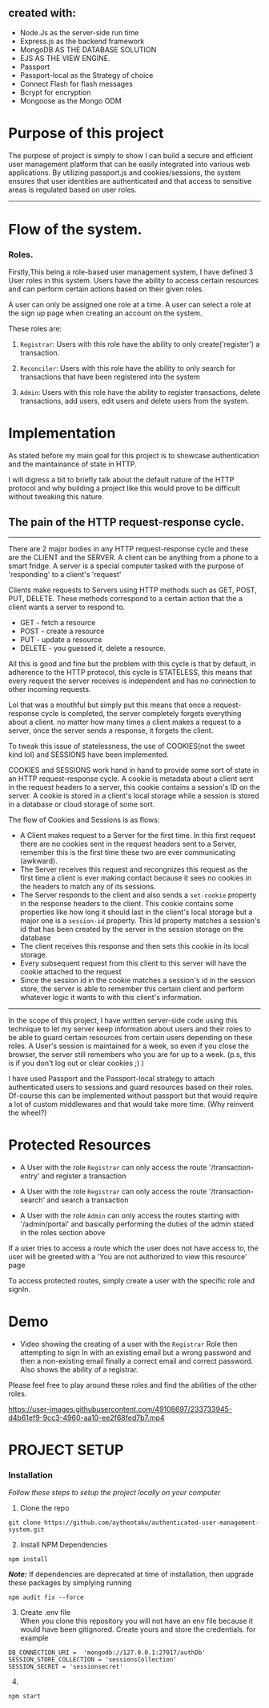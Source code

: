 ## created with:
*   Node.Js as the server-side run time
*   Express.js as the backend framework
*   MongoDB AS THE DATABASE SOLUTION
*   EJS AS THE VIEW ENGINE.
*   Passport 
*   Passport-local as the Strategy of choice
*   Connect Flash for flash messages
*   Bcrypt for encryption
*   Mongoose as the Mongo ODM


# Purpose of this project 
The purpose of project is simply to show I can build a secure and efficient user management platform that can be easily integrated into various web applications. By utilizing passport.js and cookies/sessions, the system ensures that user identities are authenticated and that access to sensitive areas is regulated based on user roles.


---

# Flow of the system.

### Roles.
Firstly,This being a role-based user management system, I have defined 3 User roles in this system. Users have the ability to access certain resources and can perform certain actions based on their given roles. 

A user can only be assigned one role at a time. A user can select a role at the sign up page when creating an account on the system.

These roles are: 
1. `Registrar`: Users with this role have the ability to only create('register') a transaction.

2. `Reconciler`: Users with this role have the ability to only search for transactions that have been registered into the system

3. `Admin`: Users with this role have the ability to register transactions, delete transactions, add users, edit users and delete users from the system.

# Implementation

As stated before my main goal for this project is to showcase authentication and the maintainance of state in HTTP. 

I will digress a bit to briefly talk about the default nature of the HTTP protocol and why building a project like this would prove to be difficult without tweaking this nature.

## The pain of the HTTP request-response cycle.
---
There are 2 major bodies in any HTTP request-response cycle and these are the CLIENT and the SERVER.
A client can be anything from a phone to a smart fridge. A server is a special computer tasked with the purpose of 'responding' to a client's 'request'

Clients make requests to Servers using HTTP methods such as GET, POST, PUT, DELETE. These methods correspond to a certain action that the a client wants a server to respond to.

- GET - fetch a resource
- POST - create a resource
- PUT - update a resource
- DELETE - you guessed it, delete a resource.

All this is good and fine but the problem with this cycle is that by default, in adherence to the HTTP protocol, this cycle is STATELESS, this means that every request the server receives is independent and has no connection to other incoming requests. 

Lol that was a mouthful but simply put this means that once a request-response cycle is completed, the server completely forgets everything about a client. no matter how many times a client makes a request to a server, once the server sends a response, it forgets the client.

To tweak this issue of statelessness, the use of COOKIES(not the sweet kind lol) and SESSIONS have been implemented.

COOKIES and SESSIONS work hand in hand to provide some sort of state in an HTTP request-response cycle. A cookie is metadata about a client sent in the request headers to a server, this cookie contains a session's ID on the server. 
A cookie is stored in a client's local storage while a session is stored in a database or cloud storage of some sort.

The flow of Cookies and Sessions is as flows:
- A Client makes request to a Server for the first time. In this first request there are no cookies sent in the request headers sent to a Server, remember this is the first time these two are ever communicating (awkward).
- The Server receives this request and recongnizes this request as the first time a client is ever making contact because it sees no cookies in the headers to match any of its sessions.
- The Server responds to the client and also sends a `set-cookie` property in the response headers to the client. This cookie contains some properties like how long it should last in the client's local storage but a major one is a `session-id` property. This Id property matches a session's id that has been created by the server in the session storage on the database
- The client receives this response and then sets this cookie in its local storage. 
- Every subsequent request from this client to this server will have the cookie attached to the request
- Since the session id in the cookie matches a session's id in the session store, the server is able to remember this certain client and perform whatever logic it wants to with this client's information. 


--- 
In the scope of this project, I have written server-side code using this technique to let my server keep information about users and their roles to be able to guard certain resources from certain users depending on these roles. A User's session is maintained for a week, so even if you close the browser, the server still remembers who you are for up to a week. (p.s, this is if you don't log out or clear cookies ;) )

I have used Passport and the Passport-local strategy to attach authenticated users to sessions and guard resources based on their roles. Of-course this can be implemented without passport but that would require a lot of custom middlewares and that would take more time. (Why reinvent the wheel?)


# Protected Resources

- A User with the role `Registrar` can only access the route '/transaction-entry' and register a transaction

- A User with the role `Registrar` can only access the route '/transaction-search' and search a transaction

- A User with the role `Admin` can only access the routes starting with '/admin/portal' and basically performing the duties of the admin stated in the roles section above

If a user tries to access a route which the user does not have access to, the user will be greeted with a 'You are not authorized to view this resource' page

To access protected routes, simply create a user with the specific role and signIn.



# Demo
- Video showing the creating of a user with the `Registrar` Role then attempting to sign In with an existing email but a wrong password and then a non-existing email finally a correct email and correct password. Also shows the ability of a registrar.

Please feel free to play around these roles and find the abilities of the other roles.


https://user-images.githubusercontent.com/49108697/233733945-d4b61ef9-9cc3-4960-aa10-ee2f68fed7b7.mp4





# PROJECT SETUP

### Installation

_Follow these steps to setup the project locally on your computer_

1. Clone the repo
```
git clone https://github.com/aytheotaku/authenticated-user-management-system.git
```

2. Install NPM Dependencies 
```
npm install
```
**_Note:_** If dependencies are deprecated at time of installation, then upgrade these packages by simplying running
```
npm audit fix --force
```

3. Create .env file <br>
When you clone this repository you will not have an env file because it would have been gitignored. Create yours and store the credentials. for example
```
DB_CONNECTION_URI =  'mongodb://127.0.0.1:27017/authDb'
SESSION_STORE_COLLECTION = 'sessionsCollection'
SESSION_SECRET = 'sessionsecret'

```
4. 
```
npm start
```
